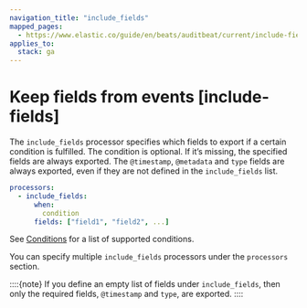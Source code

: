 ```yaml
---
navigation_title: "include_fields"
mapped_pages:
  - https://www.elastic.co/guide/en/beats/auditbeat/current/include-fields.html
applies_to:
  stack: ga
---
```


# Keep fields from events [include-fields]


The `include_fields` processor specifies which fields to export if a certain condition is fulfilled. The condition is optional. If it’s missing, the specified fields are always exported. The `@timestamp`, `@metadata` and `type` fields are always exported, even if they are not defined in the `include_fields` list.

```yaml
processors:
  - include_fields:
      when:
        condition
      fields: ["field1", "field2", ...]
```

See [Conditions](/reference/auditbeat/defining-processors.md#conditions) for a list of supported conditions.

You can specify multiple `include_fields` processors under the `processors` section.

::::{note}
If you define an empty list of fields under `include_fields`, then only the required fields, `@timestamp` and `type`, are exported.
::::


